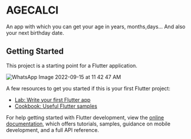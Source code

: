 # AGECALCI

An app with which you can get your age in years, months,days... And also your next birthday date.

## Getting Started

This project is a starting point for a Flutter application.

![WhatsApp Image 2022-09-15 at 11 42 47 AM](https://user-images.githubusercontent.com/98682560/190328102-2dbdbaa7-e59b-42ad-aac4-cca259e78ec7.jpeg)


A few resources to get you started if this is your first Flutter project:

- [Lab: Write your first Flutter app](https://docs.flutter.dev/get-started/codelab)
- [Cookbook: Useful Flutter samples](https://docs.flutter.dev/cookbook)

For help getting started with Flutter development, view the
[online documentation](https://docs.flutter.dev/), which offers tutorials,
samples, guidance on mobile development, and a full API reference.

